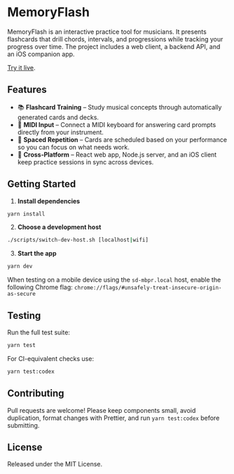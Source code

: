 # MemoryFlash

MemoryFlash is an interactive practice tool for musicians. It presents flashcards that drill chords, intervals, and progressions while tracking your progress over time. The project includes a web client, a backend API, and an iOS companion app.

[Try it live](https://mflash.riker.tech/).

## Features

-   📚 **Flashcard Training** – Study musical concepts through automatically generated cards and decks.
-   🎹 **MIDI Input** – Connect a MIDI keyboard for answering card prompts directly from your instrument.
-   🔁 **Spaced Repetition** – Cards are scheduled based on your performance so you can focus on what needs work.
-   📱 **Cross‑Platform** – React web app, Node.js server, and an iOS client keep practice sessions in sync across devices.

## Getting Started

1. **Install dependencies**

```bash
yarn install
```

2. **Choose a development host**

```bash
./scripts/switch-dev-host.sh [localhost|wifi]
```

3. **Start the app**

```bash
yarn dev
```

When testing on a mobile device using the `sd-mbpr.local` host, enable the following Chrome flag:
`chrome://flags/#unsafely-treat-insecure-origin-as-secure`

## Testing

Run the full test suite:

```bash
yarn test
```

For CI-equivalent checks use:

```bash
yarn test:codex
```

## Contributing

Pull requests are welcome! Please keep components small, avoid duplication, format changes with Prettier, and run `yarn test:codex` before submitting.

## License

Released under the MIT License.
